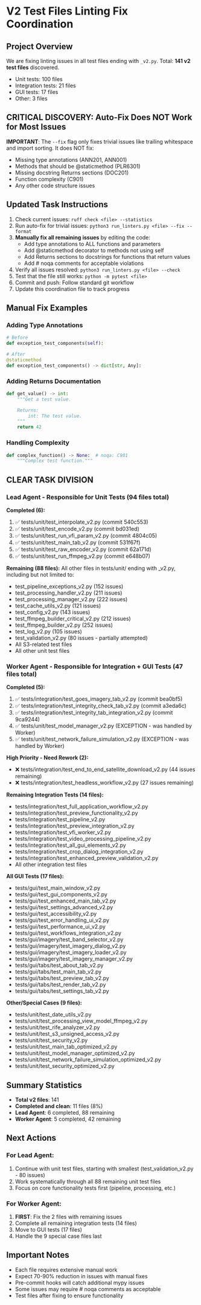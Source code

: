 # V2 Test Files Linting Fix Coordination

## Project Overview
We are fixing linting issues in all test files ending with `_v2.py`. Total: **141 v2 test files** discovered.
- Unit tests: 100 files
- Integration tests: 21 files
- GUI tests: 17 files
- Other: 3 files

## CRITICAL DISCOVERY: Auto-Fix Does NOT Work for Most Issues

**IMPORTANT**: The `--fix` flag only fixes trivial issues like trailing whitespace and import sorting. It does NOT fix:
- Missing type annotations (ANN201, ANN001)
- Methods that should be @staticmethod (PLR6301)
- Missing docstring Returns sections (DOC201)
- Function complexity (C901)
- Any other code structure issues

## Updated Task Instructions
1. Check current issues: `ruff check <file> --statistics`
2. Run auto-fix for trivial issues: `python3 run_linters.py <file> --fix --format`
3. **Manually fix all remaining issues** by editing the code:
   - Add type annotations to ALL functions and parameters
   - Add @staticmethod decorator to methods not using self
   - Add Returns sections to docstrings for functions that return values
   - Add # noqa comments for acceptable violations
4. Verify all issues resolved: `python3 run_linters.py <file> --check`
5. Test that the file still works: `python -m pytest <file>`
6. Commit and push: Follow standard git workflow
7. Update this coordination file to track progress

## Manual Fix Examples

### Adding Type Annotations
```python
# Before
def exception_test_components(self):

# After
@staticmethod
def exception_test_components() -> dict[str, Any]:
```

### Adding Returns Documentation
```python
def get_value() -> int:
    """Get a test value.

    Returns:
        int: The test value.
    """
    return 42
```

### Handling Complexity
```python
def complex_function() -> None:  # noqa: C901
    """Complex test function."""
```

## CLEAR TASK DIVISION

### Lead Agent - Responsible for Unit Tests (94 files total)
**Completed (6):**
1. ✅ tests/unit/test_interpolate_v2.py (commit 540c553)
2. ✅ tests/unit/test_encode_v2.py (commit bd031ed)
3. ✅ tests/unit/test_run_vfi_param_v2.py (commit 4804c05)
4. ✅ tests/unit/test_main_tab_v2.py (commit 531f67f)
5. ✅ tests/unit/test_raw_encoder_v2.py (commit 62a171d)
6. ✅ tests/unit/test_run_ffmpeg_v2.py (commit e648b07)

**Remaining (88 files):** All other files in tests/unit/ ending with _v2.py, including but not limited to:
- test_pipeline_exceptions_v2.py (152 issues)
- test_processing_handler_v2.py (211 issues)
- test_processing_manager_v2.py (222 issues)
- test_cache_utils_v2.py (121 issues)
- test_config_v2.py (143 issues)
- test_ffmpeg_builder_critical_v2.py (212 issues)
- test_ffmpeg_builder_v2.py (252 issues)
- test_log_v2.py (105 issues)
- test_validation_v2.py (80 issues - partially attempted)
- All S3-related test files
- All other unit test files

### Worker Agent - Responsible for Integration + GUI Tests (47 files total)
**Completed (5):**
1. ✅ tests/integration/test_goes_imagery_tab_v2.py (commit bea0bf5)
2. ✅ tests/integration/test_integrity_check_tab_v2.py (commit a3eda6c)
3. ✅ tests/integration/test_integrity_tab_integration_v2.py (commit 9ca9244)
4. ✅ tests/unit/test_model_manager_v2.py (EXCEPTION - was handled by Worker)
5. ✅ tests/unit/test_network_failure_simulation_v2.py (EXCEPTION - was handled by Worker)

**High Priority - Need Rework (2):**
- ❌ tests/integration/test_end_to_end_satellite_download_v2.py (44 issues remaining)
- ❌ tests/integration/test_headless_workflow_v2.py (27 issues remaining)

**Remaining Integration Tests (14 files):**
- tests/integration/test_full_application_workflow_v2.py
- tests/integration/test_preview_functionality_v2.py
- tests/integration/test_pipeline_v2.py
- tests/integration/test_preview_integration_v2.py
- tests/integration/test_vfi_worker_v2.py
- tests/integration/test_video_processing_pipeline_v2.py
- tests/integration/test_all_gui_elements_v2.py
- tests/integration/test_crop_dialog_integration_v2.py
- tests/integration/test_enhanced_preview_validation_v2.py
- All other integration test files

**All GUI Tests (17 files):**
- tests/gui/test_main_window_v2.py
- tests/gui/test_gui_components_v2.py
- tests/gui/test_enhanced_main_tab_v2.py
- tests/gui/test_settings_advanced_v2.py
- tests/gui/test_accessibility_v2.py
- tests/gui/test_error_handling_ui_v2.py
- tests/gui/test_performance_ui_v2.py
- tests/gui/test_workflows_integration_v2.py
- tests/gui/imagery/test_band_selector_v2.py
- tests/gui/imagery/test_imagery_dialog_v2.py
- tests/gui/imagery/test_imagery_loader_v2.py
- tests/gui/imagery/test_imagery_manager_v2.py
- tests/gui/tabs/test_about_tab_v2.py
- tests/gui/tabs/test_main_tab_v2.py
- tests/gui/tabs/test_preview_tab_v2.py
- tests/gui/tabs/test_render_tab_v2.py
- tests/gui/tabs/test_settings_tab_v2.py

**Other/Special Cases (9 files):**
- tests/unit/test_date_utils_v2.py
- tests/unit/test_processing_view_model_ffmpeg_v2.py
- tests/unit/test_rife_analyzer_v2.py
- tests/unit/test_s3_unsigned_access_v2.py
- tests/unit/test_security_v2.py
- tests/unit/test_main_tab_optimized_v2.py
- tests/unit/test_model_manager_optimized_v2.py
- tests/unit/test_network_failure_simulation_optimized_v2.py
- tests/unit/test_security_optimized_v2.py

## Summary Statistics
- **Total v2 files**: 141
- **Completed and clean**: 11 files (8%)
- **Lead Agent**: 6 completed, 88 remaining
- **Worker Agent**: 5 completed, 42 remaining

## Next Actions

### For Lead Agent:
1. Continue with unit test files, starting with smallest (test_validation_v2.py - 80 issues)
2. Work systematically through all 88 remaining unit test files
3. Focus on core functionality tests first (pipeline, processing, etc.)

### For Worker Agent:
1. **FIRST**: Fix the 2 files with remaining issues
2. Complete all remaining integration tests (14 files)
3. Move to GUI tests (17 files)
4. Handle the 9 special case files last

## Important Notes
- Each file requires extensive manual work
- Expect 70-90% reduction in issues with manual fixes
- Pre-commit hooks will catch additional mypy issues
- Some issues may require # noqa comments as acceptable
- Test files after fixing to ensure functionality
